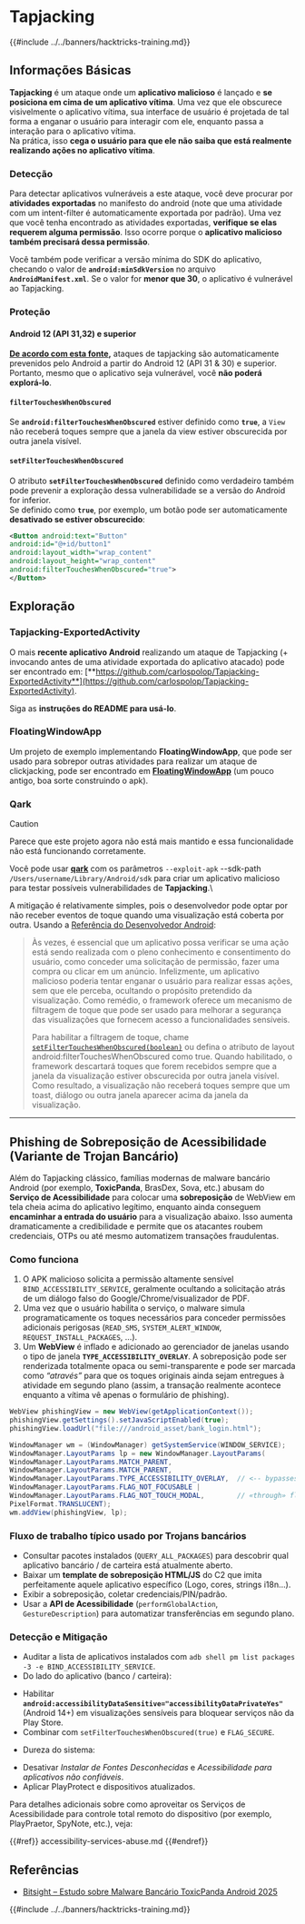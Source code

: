 # Tapjacking

{{#include ../../banners/hacktricks-training.md}}

## **Informações Básicas**

**Tapjacking** é um ataque onde um **aplicativo malicioso** é lançado e **se posiciona em cima de um aplicativo vítima**. Uma vez que ele obscurece visivelmente o aplicativo vítima, sua interface de usuário é projetada de tal forma a enganar o usuário para interagir com ele, enquanto passa a interação para o aplicativo vítima.\
Na prática, isso **cega o usuário para que ele não saiba que está realmente realizando ações no aplicativo vítima**.

### Detecção

Para detectar aplicativos vulneráveis a este ataque, você deve procurar por **atividades exportadas** no manifesto do android (note que uma atividade com um intent-filter é automaticamente exportada por padrão). Uma vez que você tenha encontrado as atividades exportadas, **verifique se elas requerem alguma permissão**. Isso ocorre porque o **aplicativo malicioso também precisará dessa permissão**.

Você também pode verificar a versão mínima do SDK do aplicativo, checando o valor de **`android:minSdkVersion`** no arquivo **`AndroidManifest.xml`**. Se o valor for **menor que 30**, o aplicativo é vulnerável ao Tapjacking.

### Proteção

#### Android 12 (API 31,32) e superior

[**De acordo com esta fonte**](https://www.geeksforgeeks.org/tapjacking-in-android/)**,** ataques de tapjacking são automaticamente prevenidos pelo Android a partir do Android 12 (API 31 & 30) e superior. Portanto, mesmo que o aplicativo seja vulnerável, você **não poderá explorá-lo**.

#### `filterTouchesWhenObscured`

Se **`android:filterTouchesWhenObscured`** estiver definido como **`true`**, a `View` não receberá toques sempre que a janela da view estiver obscurecida por outra janela visível.

#### **`setFilterTouchesWhenObscured`**

O atributo **`setFilterTouchesWhenObscured`** definido como verdadeiro também pode prevenir a exploração dessa vulnerabilidade se a versão do Android for inferior.\
Se definido como **`true`**, por exemplo, um botão pode ser automaticamente **desativado se estiver obscurecido**:
```xml
<Button android:text="Button"
android:id="@+id/button1"
android:layout_width="wrap_content"
android:layout_height="wrap_content"
android:filterTouchesWhenObscured="true">
</Button>
```
## Exploração

### Tapjacking-ExportedActivity

O mais **recente aplicativo Android** realizando um ataque de Tapjacking (+ invocando antes de uma atividade exportada do aplicativo atacado) pode ser encontrado em: [**https://github.com/carlospolop/Tapjacking-ExportedActivity**](https://github.com/carlospolop/Tapjacking-ExportedActivity).

Siga as **instruções do README para usá-lo**.

### FloatingWindowApp

Um projeto de exemplo implementando **FloatingWindowApp**, que pode ser usado para sobrepor outras atividades para realizar um ataque de clickjacking, pode ser encontrado em [**FloatingWindowApp**](https://github.com/aminography/FloatingWindowApp) (um pouco antigo, boa sorte construindo o apk).

### Qark

> [!CAUTION]
> Parece que este projeto agora não está mais mantido e essa funcionalidade não está funcionando corretamente.

Você pode usar [**qark**](https://github.com/linkedin/qark) com os parâmetros `--exploit-apk` --sdk-path `/Users/username/Library/Android/sdk` para criar um aplicativo malicioso para testar possíveis vulnerabilidades de **Tapjacking**.\

A mitigação é relativamente simples, pois o desenvolvedor pode optar por não receber eventos de toque quando uma visualização está coberta por outra. Usando a [Referência do Desenvolvedor Android](https://developer.android.com/reference/android/view/View#security):

> Às vezes, é essencial que um aplicativo possa verificar se uma ação está sendo realizada com o pleno conhecimento e consentimento do usuário, como conceder uma solicitação de permissão, fazer uma compra ou clicar em um anúncio. Infelizmente, um aplicativo malicioso poderia tentar enganar o usuário para realizar essas ações, sem que ele perceba, ocultando o propósito pretendido da visualização. Como remédio, o framework oferece um mecanismo de filtragem de toque que pode ser usado para melhorar a segurança das visualizações que fornecem acesso a funcionalidades sensíveis.
>
> Para habilitar a filtragem de toque, chame [`setFilterTouchesWhenObscured(boolean)`](https://developer.android.com/reference/android/view/View#setFilterTouchesWhenObscured%28boolean%29) ou defina o atributo de layout android:filterTouchesWhenObscured como true. Quando habilitado, o framework descartará toques que forem recebidos sempre que a janela da visualização estiver obscurecida por outra janela visível. Como resultado, a visualização não receberá toques sempre que um toast, diálogo ou outra janela aparecer acima da janela da visualização.

---

## Phishing de Sobreposição de Acessibilidade (Variante de Trojan Bancário)

Além do Tapjacking clássico, famílias modernas de malware bancário Android (por exemplo, **ToxicPanda**, BrasDex, Sova, etc.) abusam do **Serviço de Acessibilidade** para colocar uma **sobreposição** de WebView em tela cheia acima do aplicativo legítimo, enquanto ainda conseguem **encaminhar a entrada do usuário** para a visualização abaixo. Isso aumenta dramaticamente a credibilidade e permite que os atacantes roubem credenciais, OTPs ou até mesmo automatizem transações fraudulentas.

### Como funciona
1. O APK malicioso solicita a permissão altamente sensível `BIND_ACCESSIBILITY_SERVICE`, geralmente ocultando a solicitação atrás de um diálogo falso do Google/Chrome/visualizador de PDF.
2. Uma vez que o usuário habilita o serviço, o malware simula programaticamente os toques necessários para conceder permissões adicionais perigosas (`READ_SMS`, `SYSTEM_ALERT_WINDOW`, `REQUEST_INSTALL_PACKAGES`, …).
3. Um **WebView** é inflado e adicionado ao gerenciador de janelas usando o tipo de janela **`TYPE_ACCESSIBILITY_OVERLAY`**. A sobreposição pode ser renderizada totalmente opaca ou semi-transparente e pode ser marcada como *“através”* para que os toques originais ainda sejam entregues à atividade em segundo plano (assim, a transação realmente acontece enquanto a vítima vê apenas o formulário de phishing).
```java
WebView phishingView = new WebView(getApplicationContext());
phishingView.getSettings().setJavaScriptEnabled(true);
phishingView.loadUrl("file:///android_asset/bank_login.html");

WindowManager wm = (WindowManager) getSystemService(WINDOW_SERVICE);
WindowManager.LayoutParams lp = new WindowManager.LayoutParams(
WindowManager.LayoutParams.MATCH_PARENT,
WindowManager.LayoutParams.MATCH_PARENT,
WindowManager.LayoutParams.TYPE_ACCESSIBILITY_OVERLAY,  // <-- bypasses SYSTEM_ALERT_WINDOW prompt
WindowManager.LayoutParams.FLAG_NOT_FOCUSABLE |
WindowManager.LayoutParams.FLAG_NOT_TOUCH_MODAL,        // «through» flag → forward touches
PixelFormat.TRANSLUCENT);
wm.addView(phishingView, lp);
```
### Fluxo de trabalho típico usado por Trojans bancários
* Consultar pacotes instalados (`QUERY_ALL_PACKAGES`) para descobrir qual aplicativo bancário / de carteira está atualmente aberto.
* Baixar um **template de sobreposição HTML/JS** do C2 que imita perfeitamente aquele aplicativo específico (Logo, cores, strings i18n…).
* Exibir a sobreposição, coletar credenciais/PIN/padrão.
* Usar a **API de Acessibilidade** (`performGlobalAction`, `GestureDescription`) para automatizar transferências em segundo plano.

### Detecção e Mitigação
* Auditar a lista de aplicativos instalados com `adb shell pm list packages -3 -e BIND_ACCESSIBILITY_SERVICE`.
* Do lado do aplicativo (banco / carteira):
- Habilitar **`android:accessibilityDataSensitive="accessibilityDataPrivateYes"`** (Android 14+) em visualizações sensíveis para bloquear serviços não da Play Store.
- Combinar com `setFilterTouchesWhenObscured(true)` e `FLAG_SECURE`.
* Dureza do sistema:
- Desativar *Instalar de Fontes Desconhecidas* e *Acessibilidade para aplicativos não confiáveis*.
- Aplicar PlayProtect e dispositivos atualizados.

Para detalhes adicionais sobre como aproveitar os Serviços de Acessibilidade para controle total remoto do dispositivo (por exemplo, PlayPraetor, SpyNote, etc.), veja:

{{#ref}}
accessibility-services-abuse.md
{{#endref}}

## Referências
* [Bitsight – Estudo sobre Malware Bancário ToxicPanda Android 2025](https://www.bitsight.com/blog/toxicpanda-android-banking-malware-2025-study)

{{#include ../../banners/hacktricks-training.md}}
